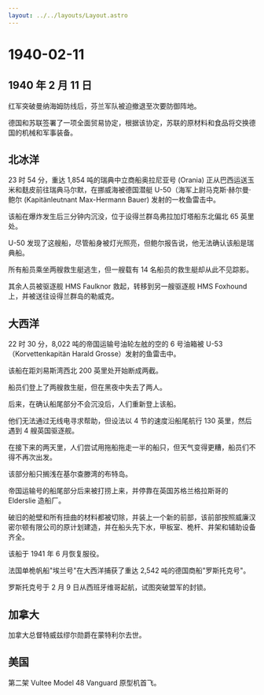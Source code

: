 ```yaml
---
layout: ../../layouts/Layout.astro
---
```


# 1940-02-11

## 1940 年 2 月 11 日

红军突破曼纳海姆防线后，芬兰军队被迫撤退至次要防御阵地。

德国和苏联签署了一项全面贸易协定，根据该协定，苏联的原材料和食品将交换德国的机械和军事装备。

## 北冰洋

23 时 54 分，重达 1,854 吨的瑞典中立商船奥拉尼亚号 (Orania)
正从巴西运送玉米和麸皮前往瑞典马尔默，在挪威海被德国潜艇
U-50（海军上尉马克斯·赫尔曼·鲍尔 (Kapitänleutnant Max-Hermann Bauer)
发射的一枚鱼雷击中。

该船在爆炸发生后三分钟内沉没，位于设得兰群岛弗拉加灯塔船东北偏北 65
英里处。

U-50
发现了这艘船，尽管船身被灯光照亮，但鲍尔报告说，他无法确认该船是瑞典船。

所有船员乘坐两艘救生艇逃生，但一艘载有 14 名船员的救生艇却从此不见踪影。

其余人员被驱逐舰 HMS Faulknor 救起，转移到另一艘驱逐舰 HMS Foxhound
上，并被送往设得兰群岛的勒威克。

## 大西洋

22 时 30 分，8,022 吨的帝国运输号油轮左舷的空的 6 号油箱被
U-53（Korvettenkapitän Harald Grosse）发射的鱼雷击中。

该船在距刘易斯湾西北 200 英里处开始断成两截。

船员们登上了两艘救生艇，但在黑夜中失去了两人。

后来，在确认船尾部分不会沉没后，人们重新登上该船。

他们无法通过无线电寻求帮助，但设法以 4 节的速度沿船尾航行 130
英里，然后遇到 4 艘英国驱逐舰。

在接下来的两天里，人们尝试用拖船拖走一半的船只，但天气变得更糟，船员们不得不再次出发。

该部分船只搁浅在基尔查滕湾的布特岛。

帝国运输号的船尾部分后来被打捞上来，并停靠在英国苏格兰格拉斯哥的
Elderslie 造船厂。

破旧的舱壁和所有扭曲的材料都被切除，并装上一个新的前部，该前部按照威廉汉密尔顿有限公司的原计划建造，并在船头先下水，甲板室、桅杆、井架和辅助设备齐全。

该船于 1941 年 6 月恢复服役。

法国单桅帆船"埃兰号"在大西洋捕获了重达 2,542 吨的德国商船"罗斯托克号"。

罗斯托克号于 2 月 9 日从西班牙维哥起航，试图突破盟军的封锁。

## 加拿大

加拿大总督特威兹缪尔勋爵在蒙特利尔去世。

## 美国

第二架 Vultee Model 48 Vanguard 原型机首飞。